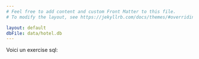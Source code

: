 ```yaml
---
# Feel free to add content and custom Front Matter to this file.
# To modify the layout, see https://jekyllrb.com/docs/themes/#overriding-theme-defaults

layout: default
dbFile: data/hotel.db
---
```



Voici un exercise sql:
<sql-exercise
  data-question="Ceci est un bloc de code interactif, vous pouvez éditer le code dessous."
  data-comment="(Pour les pros: Shift+Enter est un raccourci de clavier pour exécuter la commande.)"
  data-default-text="SELECT *
FROM executions
LIMIT 3"></sql-exercise>
